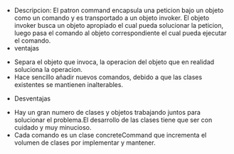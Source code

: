 * Descripcion: El patron command encapsula una peticion bajo un objeto como un comando y es transportado a un objeto invoker. El objeto invoker busca un objeto apropiado el cual pueda solucionar la peticion, luego pasa el comando al objeto correspondiente el cual pueda ejecutar el comando.
 * ventajas
 - Separa el objeto que invoca, la operacion del objeto que en realidad soluciona la operacion.
 - Hace sencillo añadir nuevos comandos, debido a que las clases existentes se mantienen inalterables.
 * Desventajas
 - Hay un gran numero de clases y objetos trabajando juntos para solucionar el problema.El desarrollo de las clases
  tiene que ser con cuidado y muy minucioso.
  - Cada comando es un clase concreteCommand que incrementa el volumen de clases por implementar y mantener. 
